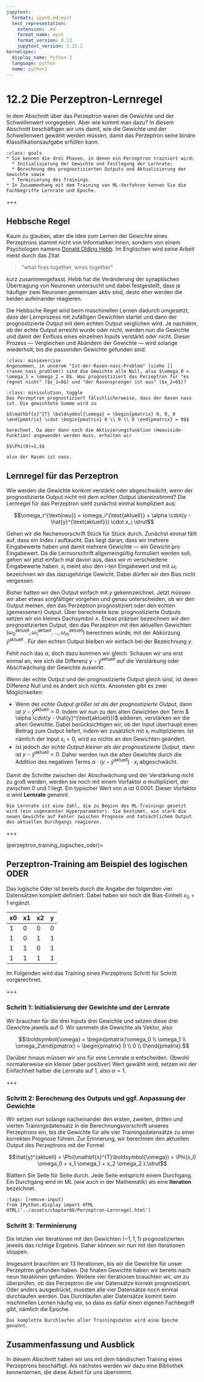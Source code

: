 ```yaml
---
jupytext:
  formats: ipynb,md:myst
  text_representation:
    extension: .md
    format_name: myst
    format_version: 0.13
    jupytext_version: 1.15.2
kernelspec:
  display_name: Python 3
  language: python
  name: python3
---
```


# 12.2 Die Perzeptron-Lernregel

In dem Abschnitt über das Perzeptron waren die Gewichte und der Schwellenwert vorgegeben. Aber wie kommt man dazu? In diesem Abschnitt beschäftigen wir uns damit, wie die Gewichte und der Schwellenwert gewählt werden müssen, damit das Perzeptron seine binäre Klassifikationsaufgabe erfüllen kann.

```{admonition} Lernziele
:class: goals
* Sie kennen die drei Phasen, in denen ein Perzeptron trainiert wird:
  * Initialisierung der Gewichte und Festlegung der Lernrate;
  * Berechnung des prognostizierten Outputs und Aktualisierung der Gewichte sowie
  * Terminierung des Trainings.
* In Zusammenhang mit dem Training von ML-Verfahren kennen Sie die Fachbegriffe Lernrate und Epoche.
```

+++

## Hebbsche Regel

Kaum zu glauben, aber die Idee zum Lernen der Gewichte eines Perzeptrons stammt
nicht von Informatiker:innen, sondern von einem Psychologen namens [Donald
Olding Hebb](https://de.wikipedia.org/wiki/Donald_O._Hebb). Im Englischen wird
seine Arbeit meist durch das Zitat

>"what fires together, wires together"

kurz zusammengefasst. Hebb hat die Veränderung der synaptischen Übertragung von
Neuronen untersucht und dabei festgestellt, dass je häufiger zwei Neuronen
gemeinsam aktiv sind, desto eher werden die beiden aufeinander reagieren.

Die Hebbsche Regel wird beim maschinellen Lernen dadurch umgesetzt, dass der
Lernprozess mit zufälligen Gewichten startet und dann der prognostizierte Output
mit dem echten Output verglichen wird. Je nachdem, ob der echte Output erreicht
wurde oder nicht, werden nun die Gewichte und damit der Einfluss eines einzelnen
Inputs verstärkt oder nicht. Dieser Prozess — Vergleichen und Abändern der
Gewichte — wird solange wiederholt, bis die passenden Gewichte gefunden sind.

```{admonition} Mini-Übung
:class: miniexercise
Angenommen, in unserem "Ist-der-Rasen-nass-Problem" (siehe [](rasen_nass_problem)) sind die Gewichte alle Null, also $\omega_0 = \omega_1 = \omega_2 = 0$. Was prognostiziert das Perzeptron für "es regnet nicht" ($x_1=0$) und "der Rasensprenger ist aus" ($x_2=0$)?
```

````{admonition} Lösung
:class: minisolution, toggle
Das Perzeptron prognostiziert fälschlicherweise, dass der Rasen nass ist. Die gewichtete Summe wird zu

$$\mathbf{x}^{T} \boldsymbol{\omega} = \begin{pmatrix} 0, 0, 0 \end{pmatrix} \cdot \begin{pmatrix} 0 \\ 0 \\ 0 \end{pmatrix} = 0$$

berechnet. Da aber dann noch die Aktivierungsfunktion (Heaviside-Funktion) angewendet werden muss, erhalten wir

$$\Phi(0)=1,$$

also der Rasen ist nass.
````

## Lernregel für das Perzeptron

Wie werden die Gewichte konkret verstärkt oder abgeschwächt, wenn der
prognostizierte Output nicht mit dem echten Output übereinstimmt? Die Lernregel
für das Perzeptron sieht zunächst einmal kompliziert aus:

$$\omega_i^{\text{neu}} = \omega_i^{\text{aktuell}} + \alpha \cdot(y -
\hat{y}^{\text{aktuell}}) \cdot x_i.\strut$$

Gehen wir die Rechenvorschrift Stück für Stück durch. Zunächst einmal fällt auf,
dass ein Index $i$ auftaucht. Das liegt daran, dass wir mehrere Eingabewerte
haben und damit mehrere Gewichte — ein Gewicht pro Eingabewert. Da die
Lernvorschrift allgemeingültig formuliert werden soll, gehen wir jetzt einfach
mal davon aus, dass wir $m$ verschiedene Eingabewerte haben. $x_i$ meint also
den i-ten Eingabewert und mit $\omega_i$ bezeichnen wir das dazugehörige
Gewicht. Dabei dürfen wir den Bias nicht vergessen.

Bisher hatten wir den Output einfach mit $y$ gekennzeichnet. Jetzt müssen wir
aber etwas sorgfältiger vorgehen und genau unterscheiden, ob wir den Output
meinen, den das Perzeptron prognostiziert oder den echten (gemessenen) Output.
Über berechnete bzw. prognostizierte Outputs setzen wir ein kleines Dachsymbol
$\wedge$. Etwas präziser bezeichnen wir den prognostizierten Output, den das
Perzeptron mit den aktuellen Gewichten $(\omega_0^{\text{aktuell}},
\omega_1^{\text{aktuell}}, \ldots, \omega_m^{\text{aktuell}})$ berechnen würde,
mit der Abkürzung $\hat{y}^{\text{aktuell}}$ . Für den echten Output bleiben wir
einfach bei der Bezeichnung $y$.

Fehlt noch das $\alpha$, doch dazu kommen wir gleich. Schauen wir uns erst
einmal an, wie sich die Differenz $y - \hat{y}^{\text{aktuell}}$ auf die
Verstärkung oder Abschwächung der Gewichte auswirkt.

Wenn der echte Output und der prognostizierte Output gleich sind, ist deren
Differenz Null und es ändert sich nichts. Ansonsten gibt es zwei Möglichkeiten:

* Wenn der *echte Output größer ist als der prognostizierte Output*, dann ist
  $y - \hat{y}^{\text{aktuell}} > 0$. Indem wir nun zu den alten Gewichten den Term
  $ \alpha \cdot(y - \hat{y}^{\text{aktuell}})$ addieren, verstärken wir die
  alten Gewichte. Dabei berücksichtigen wir, ob der Input überhaupt einen
  Beitrag zum Output liefert, indem wir zusätzlich mit $x_i$ multiplizieren. Ist
  nämlich der Input $x_i=0$, wird so nichts an den Gewichten geändert.
* Ist jedoch *der echte Output kleiner als der prognostizierte Output*, dann ist
  $y - \hat{y}^{\text{aktuell}} < 0$. Daher werden nun die alten Gewichte durch
  die Addition des negativen Terms $\alpha \cdot(y - \hat{y}^{\text{aktuell}})
  \cdot x_i$ abgeschwächt.

Damit die Schritte zwischen der Abschwächung und der Verstärkung nicht zu groß
werden, werden sie noch mit einem Vorfaktor $\alpha$ multipliziert, der zwischen
0 und 1 liegt. Ein typischer Wert von $\alpha$ ist $0.0001$. Dieser Vorfaktor
$\alpha$ wird **Lernrate** genannt.

```{admonition} Was ist ... die Lernrate?
Die Lernrate ist eine Zahl, die zu Beginn des ML-Trainings gesetzt wird (ein sogenannter Hyperparameter). Sie bestimmt, wie stark die neuen Gewichte auf Fehler zwischen Prognose und tatsächlichem Output des aktuellen Durchgangs reagieren.
```

+++

(perzeptron_training_logisches_oder)=
## Perzeptron-Training am Beispiel des logischen ODER

Das logische Oder ist bereits durch die Angabe der folgenden vier Datensätzen
komplett definiert. Dabei haben wir noch die Bias-Einheit $x_0=1$ ergänzt.

x0 | x1 | x2 | y
---|---|----|---
1  | 0 | 0  | 0
1  | 0 | 1  | 1
1  | 1 | 0  | 1
1  | 1 | 1  | 1

Im Folgenden wird das Training eines Perzeptrons Schritt für Schritt vorgerechnet.

+++

### Schritt 1: Initialisierung der Gewichte und der Lernrate

Wir brauchen für die drei Inputs drei Gewichte und setzen diese drei Gewichte
jeweils auf 0. Wir sammeln die Gewichte als Vektor, also

$$\boldsymbol{\omega} = \begin{pmatrix}\omega_0 \\ \omega_1 \\ \omega_2\end{pmatrix} = \begin{pmatrix} 0 \\ 0 \\ 0\end{pmatrix}.$$

Darüber hinaus müssen wir uns für eine Lernrate $\alpha$ entscheiden. Obwohl
normalerweise ein kleiner (aber positiver) Wert gewählt wird, setzen wir der
Einfachheit halber die Lernrate auf 1, also $\alpha = 1$.

+++

### Schritt 2: Berechnung des Outputs und ggf. Anpassung der Gewichte

Wir setzen nun solange nacheinander den ersten, zweiten, dritten und vierten
Trainingsdatensatz in die Berechnungsvorschrift unseres Perzeptrons ein, bis die
Gewichte für alle vier Trainingsdatensätze zu einer korrekten Prognose führen.
Zur Erinnerung, wir berechnen den aktuellen Output des Perzeptrons mit der
Formel

$$\hat{y}^{aktuell} = \Phi(\mathbf{x}^{T}\boldsymbol{\omega}) = \Phi(x_0
\omega_0 + x_1 \omega_1 + x_2 \omega_2 ).\strut$$

Blättern Sie Seite für Seite durch. Jede Seite entspricht einem Durchgang. Ein Durchgang wird im ML (wie auch in der Mathematik) als eine **Iteration** bezeichnet.

```{code-cell} ipython3
:tags: [remove-input]
from IPython.display import HTML
HTML('../assets/chapter08/Perzeptron-Lernregel.html')
```

### Schritt 3: Terminierung

Die letzten vier Iterationen mit den Gewichten $(-1,1,1)$ prognostizierten
jeweils das richtige Ergebnis. Daher können wir nun mit den Iterationen stoppen.

Insgesamt brauchten wir 13 Iterationen, bis wir die Gewichte für unser Perzeptron gefunden haben. Die finalen Gewichte haben wir bereits nach neun Iterationen gefunden. Weitere vier Iterationen brauchten wir, um zu überprüfen, ob das Perzeptron die vier Datensätze korrekt prognostiziert. Oder anders ausgedrückt, mussten alle vier Datensätze noch einmal durchlaufen werden. Das Durchlaufen aller Datensätze kommt beim mschinellen Lernen häufig vor, so dass es dafür einen eigenen Fachbegriff gibt, nämlich die Epoche.

```{admonition} Was ist ... eine Epoche?
Das komplette Durchlaufen aller Trainingsdaten wird eine Epoche genannt.
```

## Zusammenfassung und Ausblick

In diesem Abschnitt haben wir uns mit dem händischen Training eines Perzeptrons beschäftigt. Als nächstes werden wir dazu eine Bibliothek kennenlernen, die diese Arbeit für uns übernimmt.
